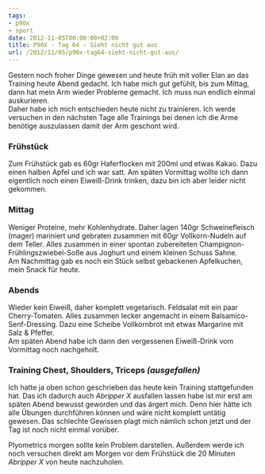 ```yaml
---
tags:
- p90x
- sport
date: 2012-11-05T00:00:00+02:00
title: P90X - Tag 64 - Sieht nicht gut aus
url: /2012/11/05/p90x-tag64-sieht-nicht-gut-aus/
---
```


Gestern noch froher Dinge gewesen und heute früh mit voller Elan an das Training heute Abend gedacht. Ich habe mich gut gefühlt, bis zum Mittag, dann hat mein Arm wieder Probleme gemacht. Ich muss nun endlich einmal auskurieren.  
Daher habe ich mich entschieden heute nicht zu trainieren. Ich werde versuchen in den nächsten Tage alle Trainings bei denen ich die Arme benötige auszulassen damit der Arm geschont wird.

### Frühstück
Zum Frühstück gab es 60gr Haferflocken mit 200ml und etwas Kakao. Dazu einen halben Apfel und ich war satt. Am späten Vormittag wollte ich dann eigentlich noch einen Eiweiß-Drink trinken, dazu bin ich aber leider nicht gekommen.

### Mittag
Weniger Proteine, mehr Kohlenhydrate. Daher lagen 140gr Schweinefleisch (mager) mariniert und gebraten zusammen mit 60gr Vollkorn-Nudeln auf dem Teller. Alles zusammen in einer spontan zubereiteten Champignon-Frühlingszwiebel-Soße aus Joghurt und einem kleinen Schuss Sahne.  
Am Nachmittag gab es noch ein Stück selbst gebackenen Apfelkuchen, mein Snack für heute.

### Abends
Wieder kein Eiweiß, daher komplett vegetarisch. Feldsalat mit ein paar Cherry-Tomaten. Alles zusammen lecker angemacht in einem Balsamico-Senf-Dressing. Dazu eine Scheibe Vollkornbrot mit etwas Margarine mit Salz & Pfeffer.  
Am späten Abend habe ich dann den vergessenen Eiweiß-Drink vom Vormittag noch nachgeholt.

### Training Chest, Shoulders, Triceps _(ausgefallen)_
Ich hatte ja oben schon geschrieben das heute kein Training stattgefunden hat. Das ich dadurch auch _Abripper X_ ausfallen lassen habe ist mir erst am späten Abend bewusst geworden und das ärgert mich. Denn hier hätte ich alle Übungen durchführen können und wäre nicht komplett untätig gewesen. Das schlechte Gewissen plagt mich nämlich schon jetzt und der Tag ist noch nicht einmal vorüber.

Plyometrics morgen sollte kein Problem darstellen. Außerdem werde ich noch versuchen direkt am Morgen vor dem Frühstück die 20 Minuten _Abripper X_ von heute nachzuholen.
